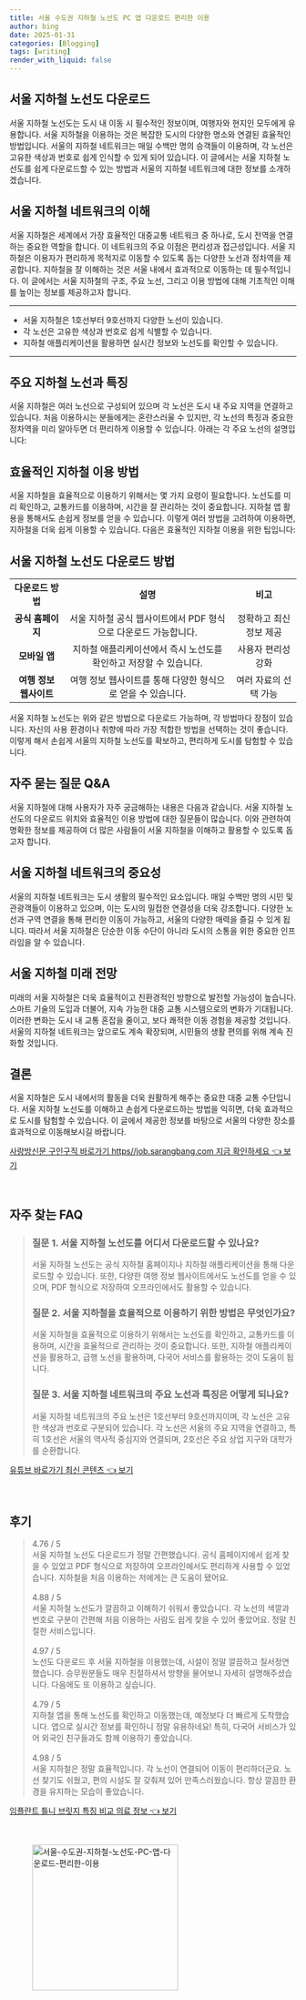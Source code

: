 ```yaml
---
title: 서울 수도권 지하철 노선도 PC 앱 다운로드 편리한 이용
author: bing
date: 2025-01-31
categories: [Blogging]
tags: [writing]
render_with_liquid: false
---
```



<h2 id='서울_지하철_노선도_다운로드'>서울 지하철 노선도 다운로드</h2>

<p>서울 지하철 노선도는 도시 내 이동 시 필수적인 정보이며, 여행자와 현지인 모두에게 유용합니다. 서울 지하철을 이용하는 것은 복잡한 도시의 다양한 명소와 연결된 효율적인 방법입니다. 서울의 지하철 네트워크는 매일 수백만 명의 승객들이 이용하며, 각 노선은 고유한 색상과 번호로 쉽게 인식할 수 있게 되어 있습니다. 이 글에서는 서울 지하철 노선도를 쉽게 다운로드할 수 있는 방법과 서울의 지하철 네트워크에 대한 정보를 소개하겠습니다.</p>

<h2 id='서울_지하철_네트워크_이해'>서울 지하철 네트워크의 이해</h2>

<p>서울 지하철은 세계에서 가장 효율적인 대중교통 네트워크 중 하나로, 도시 전역을 연결하는 중요한 역할을 합니다. 이 네트워크의 주요 이점은 편리성과 접근성입니다. 서울 지하철은 이용자가 편리하게 목적지로 이동할 수 있도록 돕는 다양한 노선과 정차역을 제공합니다. 지하철을 잘 이해하는 것은 서울 내에서 효과적으로 이동하는 데 필수적입니다. 이 글에서는 서울 지하철의 구조, 주요 노선, 그리고 이용 방법에 대해 기초적인 이해를 높이는 정보를 제공하고자 합니다.</p>

<hr />

<ul>
    <li>서울 지하철은 1호선부터 9호선까지 다양한 노선이 있습니다.</li>
    <li>각 노선은 고유한 색상과 번호로 쉽게 식별할 수 있습니다.</li>
    <li>지하철 애플리케이션을 활용하면 실시간 정보와 노선도를 확인할 수 있습니다.</li>
</ul>

<hr />

<h2 id='주요_지하철_노선_특징'>주요 지하철 노선과 특징</h2>

<p>서울 지하철은 여러 노선으로 구성되어 있으며 각 노선은 도시 내 주요 지역을 연결하고 있습니다. 처음 이용하시는 분들에게는 혼란스러울 수 있지만, 각 노선의 특징과 중요한 정차역을 미리 알아두면 더 편리하게 이용할 수 있습니다. 아래는 각 주요 노선의 설명입니다:</p>

<h2 id='효율적인_이용_방법'>효율적인 지하철 이용 방법</h2>

<p>서울 지하철을 효율적으로 이용하기 위해서는 몇 가지 요령이 필요합니다. 노선도를 미리 확인하고, 교통카드를 이용하며, 시간을 잘 관리하는 것이 중요합니다. 지하철 앱 활용을 통해서도 손쉽게 정보를 얻을 수 있습니다. 이렇게 여러 방법을 고려하여 이용하면, 지하철을 더욱 쉽게 이용할 수 있습니다. 다음은 효율적인 지하철 이용을 위한 팁입니다:</p>

<h2 id='서울_지하철_노선도_다운로드_방법'>서울 지하철 노선도 다운로드 방법</h2>

<table>
    <tr>
        <td style="text-align: center; height: 17px;"><b>다운로드 방법</b></td>
        <td style="text-align: center; height: 17px;"><b>설명</b></td>
        <td style="text-align: center; height: 17px;"><b>비고</b></td>
    </tr>
    <tr>
        <td style="text-align: center; height: 17px;"><b>공식 홈페이지</b></td>
        <td style="text-align: center; height: 17px;">서울 지하철 공식 웹사이트에서 PDF 형식으로 다운로드 가능합니다.</td>
        <td style="text-align: center; height: 17px;">정확하고 최신 정보 제공</td>
    </tr>
    <tr>
        <td style="text-align: center; height: 17px;"><b>모바일 앱</b></td>
        <td style="text-align: center; height: 17px;">지하철 애플리케이션에서 즉시 노선도를 확인하고 저장할 수 있습니다.</td>
        <td style="text-align: center; height: 17px;">사용자 편리성 강화</td>
    </tr>
    <tr>
        <td style="text-align: center; height: 17px;"><b>여행 정보 웹사이트</b></td>
        <td style="text-align: center; height: 17px;">여행 정보 웹사이트를 통해 다양한 형식으로 얻을 수 있습니다.</td>
        <td style="text-align: center; height: 17px;">여러 자료의 선택 가능</td>
    </tr>
</table>

<p>서울 지하철 노선도는 위와 같은 방법으로 다운로드 가능하며, 각 방법마다 장점이 있습니다. 자신의 사용 환경이나 취향에 따라 가장 적합한 방법을 선택하는 것이 좋습니다. 이렇게 해서 손쉽게 서울의 지하철 노선도를 확보하고, 편리하게 도시를 탐험할 수 있습니다.</p>

<h2 id='자주_묻는_질문'>자주 묻는 질문 Q&A</h2>

<p>서울 지하철에 대해 사용자가 자주 궁금해하는 내용은 다음과 같습니다. 서울 지하철 노선도의 다운로드 위치와 효율적인 이용 방법에 대한 질문들이 많습니다. 이와 관련하여 명확한 정보를 제공하여 더 많은 사람들이 서울 지하철을 이해하고 활용할 수 있도록 돕고자 합니다.</p>

<h2 id='서울_지하철_네트워크의_중요성'>서울 지하철 네트워크의 중요성</h2>

<p>서울의 지하철 네트워크는 도시 생활의 필수적인 요소입니다. 매일 수백만 명의 시민 및 관광객들이 이용하고 있으며, 이는 도시의 밀접한 연결성을 더욱 강조합니다. 다양한 노선과 구역 연결을 통해 편리한 이동이 가능하고, 서울의 다양한 매력을 즐길 수 있게 됩니다. 따라서 서울 지하철은 단순한 이동 수단이 아니라 도시의 소통을 위한 중요한 인프라임을 알 수 있습니다.</p>

<h2 id='서울_지하철_미래_전망'>서울 지하철 미래 전망</h2>

<p>미래의 서울 지하철은 더욱 효율적이고 친환경적인 방향으로 발전할 가능성이 높습니다. 스마트 기술의 도입과 더불어, 지속 가능한 대중 교통 시스템으로의 변화가 기대됩니다. 이러한 변화는 도시 내 교통 혼잡을 줄이고, 보다 쾌적한 이동 경험을 제공할 것입니다. 서울의 지하철 네트워크는 앞으로도 계속 확장되며, 시민들의 생활 편의를 위해 계속 진화할 것입니다.</p>

<h2 id='결론'>결론</h2>

<p>서울 지하철은 도시 내에서의 활동을 더욱 원활하게 해주는 중요한 대중 교통 수단입니다. 서울 지하철 노선도를 이해하고 손쉽게 다운로드하는 방법을 익히면, 더욱 효과적으로 도시를 탐험할 수 있습니다. 이 글에서 제공한 정보를 바탕으로 서울의 다양한 장소를 효과적으로 이동해보시길 바랍니다.</p>


<p><a class="click-button" title="사랑방신문 구인구직 바로가기 https//job.sarangbang.com 지금 확인하세요" href="https://aptwhite.github.io/posts/%EC%82%AC%EB%9E%91%EB%B0%A9%EC%8B%A0%EB%AC%B8-%EA%B5%AC%EC%9D%B8%EA%B5%AC%EC%A7%81-%EB%B0%94%EB%A1%9C%EA%B0%80%EA%B8%B0-httpsjob.sarangbang.com-%EC%A7%80%EA%B8%88-%ED%99%95%EC%9D%B8%ED%95%98%EC%84%B8%EC%9A%94/" rel="dofollow">사랑방신문 구인구직 바로가기 https//job.sarangbang.com 지금 확인하세요 👈 보기</a></p><br>
<h2 id='자주_찾는_FAQ'>자주 찾는 FAQ</h2>
<div itemscope="" itemtype="https://schema.org/FAQPage">
<blockquote>
<div itemscope="" itemprop="mainEntity" itemtype="https://schema.org/Question">
<h3 itemprop="name">질문 1. 서울 지하철 노선도를 어디서 다운로드할 수 있나요?</h3>
<div itemscope="" itemprop="acceptedAnswer" itemtype="https://schema.org/Answer">
<span itemprop="text">
<p>서울 지하철 노선도는 공식 지하철 홈페이지나 지하철 애플리케이션을 통해 다운로드할 수 있습니다. 또한, 다양한 여행 정보 웹사이트에서도 노선도를 얻을 수 있으며, PDF 형식으로 저장하여 오프라인에서도 활용할 수 있습니다.</p>
</span>
</div>
</div>
<div itemscope="" itemprop="mainEntity" itemtype="https://schema.org/Question">
<h3 itemprop="name">질문 2. 서울 지하철을 효율적으로 이용하기 위한 방법은 무엇인가요?</h3>
<div itemscope="" itemprop="acceptedAnswer" itemtype="https://schema.org/Answer">
<span itemprop="text">
<p>서울 지하철을 효율적으로 이용하기 위해서는 노선도를 확인하고, 교통카드를 이용하며, 시간을 효율적으로 관리하는 것이 중요합니다. 또한, 지하철 애플리케이션을 활용하고, 급행 노선을 활용하며, 다국어 서비스를 활용하는 것이 도움이 됩니다.</p>
</span>
</div>
</div>
<div itemscope="" itemprop="mainEntity" itemtype="https://schema.org/Question">
<h3 itemprop="name">질문 3. 서울 지하철 네트워크의 주요 노선과 특징은 어떻게 되나요?</h3>
<div itemscope="" itemprop="acceptedAnswer" itemtype="https://schema.org/Answer">
<span itemprop="text">
<p>서울 지하철 네트워크의 주요 노선은 1호선부터 9호선까지이며, 각 노선은 고유한 색상과 번호로 구분되어 있습니다. 각 노선은 서울의 주요 지역을 연결하고, 특히 1호선은 서울의 역사적 중심지와 연결되며, 2호선은 주요 상업 지구와 대학가를 순환합니다.</p>
</span>
</div>
</div>
</blockquote>
</div>
<p><a class="click-button" title="유튜브 바로가기 최신 콘텐츠" href="https://aptwhite.github.io/posts/%EC%9C%A0%ED%8A%9C%EB%B8%8C-%EB%B0%94%EB%A1%9C%EA%B0%80%EA%B8%B0-%EC%B5%9C%EC%8B%A0-%EC%BD%98%ED%85%90%EC%B8%A0/" rel="dofollow">유튜브 바로가기 최신 콘텐츠 👈 보기</a></p><br>
<h2 id='후기'>후기</h2>
<div itemscope itemtype="https://schema.org/Product">
  <blockquote>
  <div itemprop="review" itemscope itemtype="https://schema.org/Review">
      <div itemprop="reviewRating" itemscope itemtype="https://schema.org/Rating"> <span itemprop="ratingValue">4.76</span> / <span itemprop="bestRating">5</span> </div>
      <span itemprop="reviewBody">서울 지하철 노선도 다운로드가 정말 간편했습니다. 공식 홈페이지에서 쉽게 찾을 수 있었고 PDF 형식으로 저장하여 오프라인에서도 편리하게 사용할 수 있었습니다. 지하철을 처음 이용하는 저에게는 큰 도움이 됐어요.</span>
  </div>
  <br>
  <div itemprop="review" itemscope itemtype="https://schema.org/Review">
      <div itemprop="reviewRating" itemscope itemtype="https://schema.org/Rating"> <span itemprop="ratingValue">4.88</span> / <span itemprop="bestRating">5</span> </div>
      <span itemprop="reviewBody">서울 지하철 노선도가 깔끔하고 이해하기 쉬워서 좋았습니다. 각 노선의 색깔과 번호로 구분이 간편해 처음 이용하는 사람도 쉽게 찾을 수 있어 좋았어요. 정말 친절한 서비스입니다.</span>
  </div>
  <br>
  <div itemprop="review" itemscope itemtype="https://schema.org/Review">
      <div itemprop="reviewRating" itemscope itemtype="https://schema.org/Rating"> <span itemprop="ratingValue">4.97</span> / <span itemprop="bestRating">5</span> </div>
      <span itemprop="reviewBody">노선도 다운로드 후 서울 지하철을 이용했는데, 시설이 정말 깔끔하고 질서정연했습니다. 승무원분들도 매우 친절하셔서 방향을 물어보니 자세히 설명해주셨습니다. 다음에도 또 이용하고 싶습니다.</span>
  </div>
  <br>
  <div itemprop="review" itemscope itemtype="https://schema.org/Review">
      <div itemprop="reviewRating" itemscope itemtype="https://schema.org/Rating"> <span itemprop="ratingValue">4.79</span> / <span itemprop="bestRating">5</span> </div>
      <span itemprop="reviewBody">지하철 앱을 통해 노선도를 확인하고 이동했는데, 예정보다 더 빠르게 도착했습니다. 앱으로 실시간 정보를 확인하니 정말 유용하네요! 특히, 다국어 서비스가 있어 외국인 친구들과도 함께 이용하기 좋았습니다.</span>
  </div>
  <br>
  <div itemprop="review" itemscope itemtype="https://schema.org/Review">
      <div itemprop="reviewRating" itemscope itemtype="https://schema.org/Rating"> <span itemprop="ratingValue">4.98</span> / <span itemprop="bestRating">5</span> </div>
      <span itemprop="reviewBody">서울 지하철은 정말 효율적입니다. 각 노선이 연결되어 이동이 편리하더군요. 노선 찾기도 쉬웠고, 편의 시설도 잘 갖춰져 있어 만족스러웠습니다. 항상 깔끔한 환경을 유지하는 모습이 좋았습니다.</span>
  </div>
  </blockquote>
</div>
<p><a class="click-button" title="임플란트 틀니 브릿지 특징 비교 의료 정보" href="https://aptwhite.github.io/posts/%EC%9E%84%ED%94%8C%EB%9E%80%ED%8A%B8-%ED%8B%80%EB%8B%88-%EB%B8%8C%EB%A6%BF%EC%A7%80-%ED%8A%B9%EC%A7%95-%EB%B9%84%EA%B5%90-%EC%9D%98%EB%A3%8C-%EC%A0%95%EB%B3%B4/" rel="dofollow">임플란트 틀니 브릿지 특징 비교 의료 정보 👈 보기</a></p><br>
<figure class="image"><img src="https://aptwhite.github.io/assets/img/thumbnail/서울-수도권-지하철-노선도-PC-앱-다운로드-편리한-이용.webp" alt="서울-수도권-지하철-노선도-PC-앱-다운로드-편리한-이용" width="256" height="256"></figure>